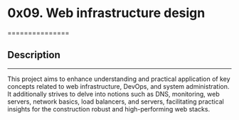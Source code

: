 # 0x09. Web infrastructure design
===============

## Description
------------------
This project aims to enhance understanding and practical application of key concepts related to web infrastructure, DevOps, and system administration. It additionally  strives to delve into notions such as DNS, monitoring, web servers, network basics, load balancers, and servers, facilitating practical insights for the construction robust and high-performing web stacks.
